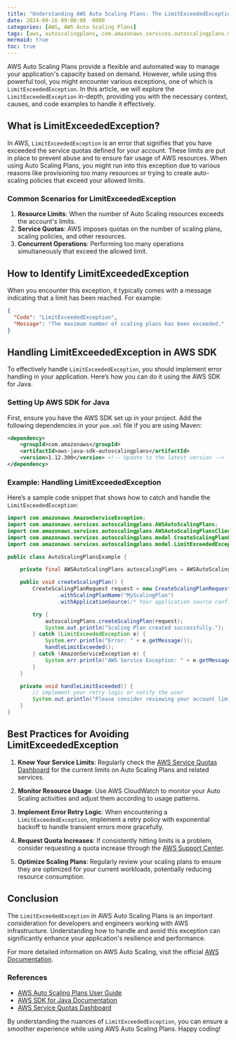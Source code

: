```yaml
---
title: "Understanding AWS Auto Scaling Plans: The LimitExceededException Explained"
date: 2024-09-16 09:00:00 -0000
categories: [AWS, AWS Auto Scaling Plans]
tags: [aws, autoscalingplans, com.amazonaws.services.autoscalingplans.model]
mermaid: true
toc: true
---
```



AWS Auto Scaling Plans provide a flexible and automated way to manage your application's capacity based on demand. However, while using this powerful tool, you might encounter various exceptions, one of which is `LimitExceededException`. In this article, we will explore the `LimitExceededException` in-depth, providing you with the necessary context, causes, and code examples to handle it effectively.

## What is LimitExceededException?

In AWS, `LimitExceededException` is an error that signifies that you have exceeded the service quotas defined for your account. These limits are put in place to prevent abuse and to ensure fair usage of AWS resources. When using Auto Scaling Plans, you might run into this exception due to various reasons like provisioning too many resources or trying to create auto-scaling policies that exceed your allowed limits.

### Common Scenarios for LimitExceededException

1. **Resource Limits**: When the number of Auto Scaling resources exceeds the account's limits.
2. **Service Quotas**: AWS imposes quotas on the number of scaling plans, scaling policies, and other resources.
3. **Concurrent Operations**: Performing too many operations simultaneously that exceed the allowed limit.

## How to Identify LimitExceededException

When you encounter this exception, it typically comes with a message indicating that a limit has been reached. For example:

```json
{
  "Code": "LimitExceededException",
  "Message": "The maximum number of scaling plans has been exceeded."
}
```

## Handling LimitExceededException in AWS SDK

To effectively handle `LimitExceededException`, you should implement error handling in your application. Here’s how you can do it using the AWS SDK for Java.

### Setting Up AWS SDK for Java

First, ensure you have the AWS SDK set up in your project. Add the following dependencies in your `pom.xml` file if you are using Maven:

```xml
<dependency>
    <groupId>com.amazonaws</groupId>
    <artifactId>aws-java-sdk-autoscalingplans</artifactId>
    <version>1.12.300</version> <!-- Update to the latest version -->
</dependency>
```

### Example: Handling LimitExceededException

Here’s a sample code snippet that shows how to catch and handle the `LimitExceededException`:

```java
import com.amazonaws.AmazonServiceException;
import com.amazonaws.services.autoscalingplans.AWSAutoScalingPlans;
import com.amazonaws.services.autoscalingplans.AWSAutoScalingPlansClientBuilder;
import com.amazonaws.services.autoscalingplans.model.CreateScalingPlanRequest;
import com.amazonaws.services.autoscalingplans.model.LimitExceededException;

public class AutoScalingPlansExample {

    private final AWSAutoScalingPlans autoscalingPlans = AWSAutoScalingPlansClientBuilder.defaultClient();

    public void createScalingPlan() {
        CreateScalingPlanRequest request = new CreateScalingPlanRequest()
                .withScalingPlanName("MyScalingPlan")
                .withApplicationSource(/* Your application source configuration */);

        try {
            autoscalingPlans.createScalingPlan(request);
            System.out.println("Scaling Plan created successfully.");
        } catch (LimitExceededException e) {
            System.err.println("Error: " + e.getMessage());
            handleLimitExceeded();
        } catch (AmazonServiceException e) {
            System.err.println("AWS Service Exception: " + e.getMessage());
        }
    }

    private void handleLimitExceeded() {
        // implement your retry logic or notify the user
        System.out.println("Please consider reviewing your account limits or scaling plans.");
    }
}
```

## Best Practices for Avoiding LimitExceededException

1. **Know Your Service Limits**: Regularly check the [AWS Service Quotas Dashboard](https://console.aws.amazon.com/servicequotas/home/services/autoscalingplans/quotas) for the current limits on Auto Scaling Plans and related services.
  
2. **Monitor Resource Usage**: Use AWS CloudWatch to monitor your Auto Scaling activities and adjust them according to usage patterns.

3. **Implement Error Retry Logic**: When encountering a `LimitExceededException`, implement a retry policy with exponential backoff to handle transient errors more gracefully.

4. **Request Quota Increases**: If consistently hitting limits is a problem, consider requesting a quota increase through the [AWS Support Center](https://console.aws.amazon.com/support/home#/case/create).

5. **Optimize Scaling Plans**: Regularly review your scaling plans to ensure they are optimized for your current workloads, potentially reducing resource consumption.

## Conclusion

The `LimitExceededException` in AWS Auto Scaling Plans is an important consideration for developers and engineers working with AWS infrastructure. Understanding how to handle and avoid this exception can significantly enhance your application's resilience and performance.

For more detailed information on AWS Auto Scaling, visit the official [AWS Documentation](https://docs.aws.amazon.com/autoscaling/plans/userguide/what-is-asg.html).

### References

- [AWS Auto Scaling Plans User Guide](https://docs.aws.amazon.com/autoscaling/plans/userguide/what-is-asg.html)
- [AWS SDK for Java Documentation](https://docs.aws.amazon.com/sdk-for-java/latest/developer-guide/home.html)
- [AWS Service Quotas Dashboard](https://console.aws.amazon.com/servicequotas/home)

By understanding the nuances of `LimitExceededException`, you can ensure a smoother experience while using AWS Auto Scaling Plans. Happy coding!